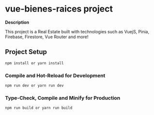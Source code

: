 # vue-bienes-raices project

**Description**

This project is a Real Estate built with technologies such as VuejS, Pinia, Firebase, Firestore, Vue Router and more!

## Project Setup

```sh
npm install or yarn install
```

### Compile and Hot-Reload for Development

```sh
npm run dev or yarn run dev
```

### Type-Check, Compile and Minify for Production

```sh
npm run build or yarn run build
```
